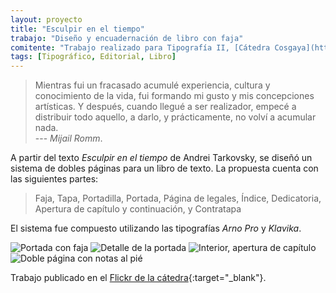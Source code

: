 ```yaml
---
layout: proyecto
title: "Esculpir en el tiempo"
trabajo: "Diseño y encuadernación de libro con faja"
comitente: "Trabajo realizado para Tipografía II, [Cátedra Cosgaya](http://www.catedracosgaya.com.ar), FADU--UBA."
tags: [Tipográfico, Editorial, Libro]
---
```


> Mientras fui un fracasado acumulé experiencia, cultura y conocimiento de la vida, fui formando mi gusto y mis concepciones artísticas. Y después, cuando llegué a ser realizador, empecé a distribuir todo aquello, a darlo, y prácticamente, no volví a acumular nada.  
> --- <cite>Mijail Romm</cite>.

A partir del texto *Esculpir en el tiempo* de Andrei Tarkovsky, se diseñó un sistema de dobles páginas para un libro de texto. La propuesta cuenta con las siguientes partes:

> Faja, Tapa, Portadilla, Portada, Página de legales, Índice, Dedicatoria, Apertura de capítulo y continuación, y Contratapa

El sistema fue compuesto utilizando las tipografías *Arno Pro* y *Klavika*.

<div class="fotorama">
	<img src="{{ site.baseurl }}/img/2012-libro1.jpg" alt="Portada con faja" />
	<img src="{{ site.baseurl }}/img/2012-libro2.jpg" alt="Detalle de la portada" />
	<img src="{{ site.baseurl }}/img/2012-libro3.jpg" alt="Interior, apertura de capítulo" />
	<img src="{{ site.baseurl }}/img/2012-libro4.jpg" alt="Doble página con notas al pié" />
</div>

Trabajo publicado en el [Flickr de la cátedra](https://www.flickr.com/photos/catedracosgaya/8417139667/in/album-72157632619702448/){:target="_blank"}.
